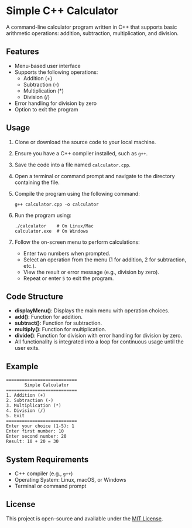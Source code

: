 Simple C++ Calculator
=====================

A command-line calculator program written in C++ that supports basic arithmetic operations: addition, subtraction, multiplication, and division.

Features
--------

*   Menu-based user interface
*   Supports the following operations:
    *   Addition (+)
    *   Subtraction (-)
    *   Multiplication (\*)
    *   Division (/)
*   Error handling for division by zero
*   Option to exit the program

Usage
-----

1.  Clone or download the source code to your local machine.
2.  Ensure you have a C++ compiler installed, such as `g++`.
3.  Save the code into a file named `calculator.cpp`.
4.  Open a terminal or command prompt and navigate to the directory containing the file.
5.  Compile the program using the following command:
    
        g++ calculator.cpp -o calculator
    
6.  Run the program using:
    
        ./calculator    # On Linux/Mac
        calculator.exe  # On Windows
    
7.  Follow the on-screen menu to perform calculations:
    *   Enter two numbers when prompted.
    *   Select an operation from the menu (1 for addition, 2 for subtraction, etc.).
    *   View the result or error message (e.g., division by zero).
    *   Repeat or enter `5` to exit the program.

Code Structure
--------------

*   **displayMenu()**: Displays the main menu with operation choices.
*   **add()**: Function for addition.
*   **subtract()**: Function for subtraction.
*   **multiply()**: Function for multiplication.
*   **divide()**: Function for division with error handling for division by zero.
*   All functionality is integrated into a loop for continuous usage until the user exits.

Example
-------

    
    ===========================
           Simple Calculator   
    ===========================
    1. Addition (+)
    2. Subtraction (-)
    3. Multiplication (*)
    4. Division (/)
    5. Exit
    ===========================
    Enter your choice (1-5): 1
    Enter first number: 10
    Enter second number: 20
    Result: 10 + 20 = 30
    

System Requirements
-------------------

*   C++ compiler (e.g., `g++`)
*   Operating System: Linux, macOS, or Windows
*   Terminal or command prompt

License
-------

This project is open-source and available under the [MIT License](https://opensource.org/licenses/MIT).